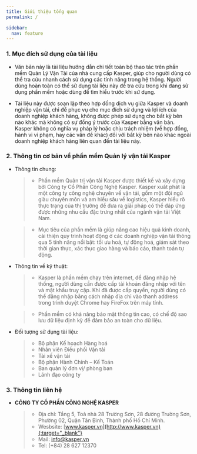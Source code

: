```yaml
---
title: Giới thiệu tổng quan
permalink: /

sidebar:
  nav: feature
---
```



### **1. Mục đích sử dụng của tài liệu**

* Văn bản này là tài liệu hướng dẫn chi tiết toàn bộ thao tác trên phần mềm Quản Lý Vận Tải của nhà cung cấp Kasper, giúp cho người dùng có thể tra cứu nhanh cách sử dụng các tính năng trong hệ thống. Người dùng hoàn toàn có thể sử dụng tài liệu này để tra cứu trong khi đang sử dụng phần mềm hoặc dùng để tìm hiểu trước khi sử dụng.

* Tài liệu này được soạn lập theo hợp đồng dịch vụ giữa Kasper và doanh nghiệp vận tải, chỉ để phục vụ cho mục đích sử dụng và lợi ích của doanh nghiệp khách hàng, không được phép sử dụng cho bất kỳ bên nào khác mà không có sự đồng ý trước của Kasper bằng văn bản. Kasper không có nghĩa vụ pháp lý hoặc chịu trách nhiệm (về hợp đồng, hành vi vi phạm, hay các vấn đề khác) đối với bất kỳ bên nào khác ngoài doanh nghiệp khách hàng liên quan đến tài liệu này. 

### **2. Thông tin cơ bản về phần mềm Quản lý vận tải Kasper**

* Thông tin chung:

    >* Phần mềm Quản trị vận tải Kasper được thiết kế và xây dựng bởi Công ty Cổ Phần Công Nghệ Kasper. Kasper xuất phát là một công ty công nghệ chuyên về vận tải, gồm một đội ngũ giàu chuyên môn và am hiểu sâu về logistics, Kasper hiểu rõ thực trạng của thị trường để đưa ra giải pháp có thể đáp ứng được những nhu cầu đặc trưng nhất của ngành vận tải Việt Nam. 

    >* Mục tiêu của phần mềm là giúp nâng cao hiệu quả kinh doanh, cải thiện quy trình hoạt động ở các doanh nghiệp vận tải thông qua 5 tính năng nổi bật: tối ưu hoá, tự động hoá, giám sát theo thời gian thực, xác thực giao hàng và báo cáo, thanh toán tự động.

* Thông tin về kỹ thuật:  
    >* Kasper là phần mềm chạy trên internet, để đăng nhập hệ thống, người dùng cần được cấp tài khoản đăng nhập với tên và mật khẩu truy cập. Khi đã được cấp quyền, người dùng có thể đăng nhập bằng cách nhập địa chỉ vào thanh address trong trình duyệt Chrome hay FireFox trên máy tính.

    >* Phần mềm có khả năng bảo mật thông tin cao, có chế độ sao lưu dữ liệu định kỳ để đảm bảo an toàn cho dữ liệu. 
  
* Đối tượng sử dụng tài liệu:
    >* Bộ phận Kế hoạch Hàng hoá
    >* Nhân viên Điều phối Vận tải
    >* Tài xế vận tải
    >* Bộ phận Hành Chính – Kế Toán
    >* Ban quản lý đơn vị/ phòng ban
    >* Lãnh đạo công ty

### **3. Thông tin liên hệ**

* **CÔNG TY CỔ PHẦN CÔNG NGHỆ KASPER**
    >* Địa chỉ: Tầng 5, Toà nhà 28 Trường Sơn, 28 đường Trường Sơn, Phường 02, Quận Tân Bình, Thành phố Hồ Chí Minh.
    >* Wesbsite: [www.kasper.vn](http://www.kasper.vn){:target="_blank"}
    >* Mail: <a href="mailto:info@kasper.vn" >info@kasper.vn</a>
    >* Tel: (+84) 28 627 12370
     
